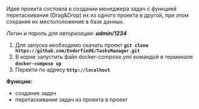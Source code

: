 Идея проекта состояла в создании менеджера задач с функцией перетаскивания (Drag&Drop) их из одного проекта в другой, при этом сохраняя их местоположение в базе данных.

<i>Логин и пароль для авторизации: <b>admin/1234</b></i>

1. Для запуска необходимо скачать проект <b>`git clone https://github.com/Endorfin86/TasksManager.git`</b><br>
2. В корне запустить файл docker-compose.yml командой в терминале <b>`docker-compose up`</b><br>
3. Перейти по адресу <b>`http://localhost`</b>

<b>Функции:</b>

- создание задач
- перетаскивание задач из проекта в проект

